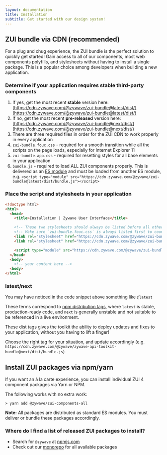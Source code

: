 ```yaml
---
layout: documentation
title: Installation
subtitle: Get started with our design system!
---
```


## ZUI bundle via CDN (recommended)

For a plug and chug experience, the ZUI bundle is the perfect solution to quickly get started! Gain access to all of our components, most web components polyfills, and stylesheets without having to install a single package. This is a popular choice among developers when building a new application.

### Determine if your application requires stable third-party components

1. If yes, get the most recent **stable** version here: [https://cdn.zywave.com/@zywave/zui-bundle@latest/dist/](https://cdn.zywave.com/@zywave/zui-bundle@latest/dist/)
1. If no, get the most recent **pre-released** version here: [https://cdn.zywave.com/@zywave/zui-bundle@next/dist/](https://cdn.zywave.com/@zywave/zui-bundle@next/dist/)
1. There are three required files in order for the ZUI CDN to work properly in every application
1. `zui-bundle.fouc.css` - required for a smooth transition while all the scripts on the page loads, especially for Internet Explorer 11
1. `zui-bundle.app.css` - required for resetting styles for all base elements in your application
1. `bundle.js` - required to load ALL ZUI components properly. This is delivered as an [ES module](https://developer.mozilla.org/en-US/docs/Web/JavaScript/Guide/Modules) and must be loaded from another ES module, e.g. `<script type="module" src="https://cdn.zywave.com/@zywave/zui-bundle@latest/dist/bundle.js"></script>`

### Place the script and stylesheets in your application

```html
<!doctype html>
<html>
  <head>
    <title>Installation | Zywave User Interface</title>

    <!-- These two stylesheets should always be listed before all other application styles -->
    <!-- Make sure `zui-bundle.fouc.css` is always listed first to counter FOUC -->
    <link rel="stylesheet" href="https://cdn.zywave.com/@zywave/zui-bundle@latest/dist/css/zui-bundle.fouc.css" />
    <link rel="stylesheet" href="https://cdn.zywave.com/@zywave/zui-bundle@latest/dist/css/zui-bundle.app.css" />

    <script type="module" src="https://cdn.zywave.com/@zywave/zui-bundle@latest/dist/bundle.js"></script>
  </head>
  <body>
    <!-- your content here -->
  <body>
</html>
```

<docs-spacer size="small"></docs-spacer>

### latest/next

You may have noticed in the code snippet above something like `@latest`

These terms correspond to [npm distribution tags](https://docs.npmjs.com/cli/v7/commands/npm-dist-tag), where `latest` is stable, production-ready code, and `next` is generally unstable and not suitable to be referenced in a live environment.

These dist tags gives the toolkit the ability to deploy updates and fixes to your application, without you having to lift a finger!

Choose the right tag for your situation, and update accordingly (e.g. `https://cdn.zywave.com/@zywave/zywave-api-toolkit-bundle@next/dist/bundle.js`)

## Install ZUI packages via npm/yarn

If you want an à la carte experience, you can install individual ZUI 4 component packages via Yarn or NPM.

The following works with no extra work:
```shell
> yarn add @zywave/zui-components-all
```

**Note:** All packages are distributed as standard ES modules. You must deliver or bundle these packages accordingly.

### Where do I find a list of released ZUI packages to install?

- Search for `@zywave` at [npmjs.com](https://www.npmjs.com/search?q=%40zywave)
- Check out our [monorepo](https://gitlab.zywave.com/zui/zui/tree/master/packages) for all available packages